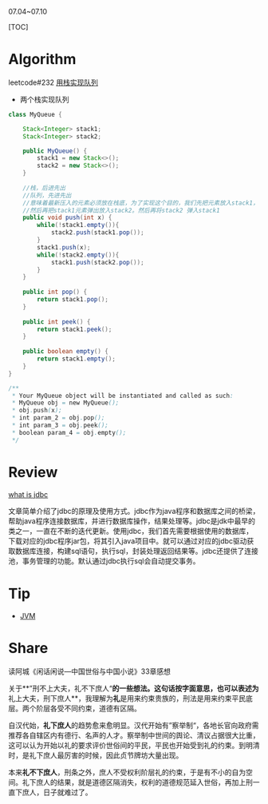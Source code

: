 07.04~07.10

[TOC]

# Algorithm

leetcode#232 [用栈实现队列](https://leetcode.cn/problems/implement-queue-using-stacks/)

- 两个栈实现队列

```java
class MyQueue {

    Stack<Integer> stack1;
    Stack<Integer> stack2;

    public MyQueue() {
        stack1 = new Stack<>();
        stack2 = new Stack<>();
    }
    
    //栈，后进先出
    //队列，先进先出
    //意味着最新压入的元素必须放在栈底，为了实现这个目的，我们先把元素放入stack1，
    //然后再把stack1元素弹出放入stack2。然后再将stack2 弹入stack1
    public void push(int x) {
        while(!stack1.empty()){
            stack2.push(stack1.pop());
        }
        stack1.push(x);
        while(!stack2.empty()){
            stack1.push(stack2.pop());
        }
    }
    
    public int pop() {
        return stack1.pop();
    }
    
    public int peek() {
        return stack1.peek();
    }
    
    public boolean empty() {
        return stack1.empty();
    }
}

/**
 * Your MyQueue object will be instantiated and called as such:
 * MyQueue obj = new MyQueue();
 * obj.push(x);
 * int param_2 = obj.pop();
 * int param_3 = obj.peek();
 * boolean param_4 = obj.empty();
 */
```



# Review

[what is jdbc](https://www.infoworld.com/article/3388036/what-is-jdbc-introduction-to-java-database-connectivity.html)

文章简单介绍了jdbc的原理及使用方式。jdbc作为java程序和数据库之间的桥梁，帮助java程序连接数据库，并进行数据库操作，结果处理等。jdbc是jdk中最早的类之一，一直在不断的迭代更新。使用jdbc，我们首先需要根据使用的数据库，下载对应的jdbc程序jar包，将其引入java项目中。就可以通过对应的jdbc驱动获取数据库连接，构建sql语句，执行sql，封装处理返回结果等。jdbc还提供了连接池，事务管理的功能。默认通过jdbc执行sql会自动提交事务。


# Tip
- [JVM](./Tip/jvm.md)

# Share

读阿城《闲话闲说—中国世俗与中国小说》33章感想

关于**”刑不上大夫，礼不下庶人“**的一些想法。这句话按字面意思，也可以表述为**礼上大夫，刑下庶人**，我理解为**礼**是用来约束贵族的，刑法是用来约束平民底层。两个阶层各受不同约束，道德有区隔。

自汉代始，**礼下庶人**的趋势愈来愈明显。汉代开始有”察举制“，各地长官向政府需推荐各自辖区内有德行、名声的人才。察举制中世间的舆论、清议占据很大比重，这可以认为开始以礼的要求评价世俗间的平民，平民也开始受到礼的约束。到明清时，是礼下庶人最厉害的时候，因此贞节牌坊大量出现。

本来**礼不下庶人**，刑条之外，庶人不受权利阶层礼的约束，于是有不小的自为空间。礼下庶人的结果，就是道德区隔消失，权利的道德规范延入世俗，再加上刑一直下庶人，日子就难过了。



